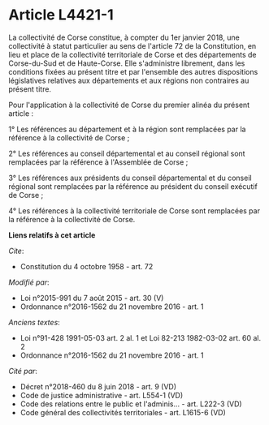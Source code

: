 # Article L4421-1

La collectivité de Corse constitue, à compter du 1er janvier 2018, une collectivité à statut particulier au sens de l'article
72 de la Constitution, en lieu et place de la collectivité territoriale de Corse et des départements de Corse-du-Sud et de
Haute-Corse. Elle s'administre librement, dans les conditions fixées au présent titre et par l'ensemble des autres
dispositions législatives relatives aux départements et aux régions non contraires au présent titre. 

Pour l'application à la collectivité de Corse du premier alinéa du présent article : 

1° Les références au département et à la région sont remplacées par la référence à la collectivité de Corse ; 

2° Les références au conseil départemental et au conseil régional sont remplacées par la référence à l'Assemblée de Corse ; 

3° Les références aux présidents du conseil départemental et du conseil régional sont remplacées par la référence au
président du conseil exécutif de Corse ;

4° Les références à la collectivité territoriale de Corse sont remplacées par la référence à la collectivité de Corse.

**Liens relatifs à cet article**

_Cite_:

  - Constitution du 4 octobre 1958 - art. 72

_Modifié par_:

  - Loi n°2015-991 du 7 août 2015 - art. 30 (V)
  - Ordonnance n°2016-1562 du 21 novembre 2016 - art. 1

_Anciens textes_:

  - Loi n°91-428 1991-05-03 art. 2 al. 1 et Loi 82-213 1982-03-02 art. 60 al. 2
  - Ordonnance n°2016-1562 du 21 novembre 2016 - art. 1

_Cité par_:

  - Décret n°2018-460 du 8 juin 2018 - art. 9 (VD)
  - Code de justice administrative - art. L554-1 (VD)
  - Code des relations entre le public et l'adminis... - art. L222-3 (VD)
  - Code général des collectivités territoriales - art. L1615-6 (VD)
